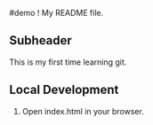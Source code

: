 #demo
!
My README file.


## Subheader


This is my first time learning git.

## Local Development

1. Open index.html in your browser.